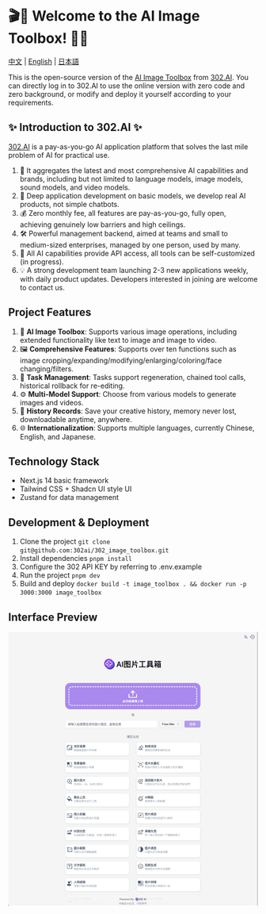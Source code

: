 # 🎬🤖 Welcome to the AI Image Toolbox! 🚀✨

[中文](README_zh.md) | [English](README.md) | [日本語](README_ja.md)

This is the open-source version of the [AI Image Toolbox](https://302.ai/tools/pictool/) from [302.AI](https://302.ai). You can directly log in to 302.AI to use the online version with zero code and zero background, or modify and deploy it yourself according to your requirements.

## ✨ Introduction to 302.AI ✨

[302.AI](https://302.ai) is a pay-as-you-go AI application platform that solves the last mile problem of AI for practical use.

1. 🧠 It aggregates the latest and most comprehensive AI capabilities and brands, including but not limited to language models, image models, sound models, and video models.
2. 🚀 Deep application development on basic models, we develop real AI products, not simple chatbots.
3. 💰 Zero monthly fee, all features are pay-as-you-go, fully open, achieving genuinely low barriers and high ceilings.
4. 🛠 Powerful management backend, aimed at teams and small to medium-sized enterprises, managed by one person, used by many.
5. 🔗 All AI capabilities provide API access, all tools can be self-customized (in progress).
6. 💡 A strong development team launching 2-3 new applications weekly, with daily product updates. Developers interested in joining are welcome to contact us.

## Project Features

1. 🎥 **AI Image Toolbox**: Supports various image operations, including extended functionality like text to image and image to video.
2. 🖼️ **Comprehensive Features**: Supports over ten functions such as image cropping/expanding/modifying/enlarging/coloring/face changing/filters.
3. 🔄 **Task Management**: Tasks support regeneration, chained tool calls, historical rollback for re-editing.
4. ⚙️ **Multi-Model Support**: Choose from various models to generate images and videos.
5. 📜 **History Records**: Save your creative history, memory never lost, downloadable anytime, anywhere.
6. 🌐 **Internationalization**: Supports multiple languages, currently Chinese, English, and Japanese.

## Technology Stack

- Next.js 14 basic framework
- Tailwind CSS + Shadcn UI style UI
- Zustand for data management

## Development & Deployment

1. Clone the project `git clone git@github.com:302ai/302_image_toolbox.git`
2. Install dependencies `pnpm install`
3. Configure the 302 API KEY by referring to .env.example
4. Run the project `pnpm dev`
5. Build and deploy `docker build -t image_toolbox . && docker run -p 3000:3000 image_toolbox`

## Interface Preview

![pic-tool](docs/zh/pic-tool.png)
